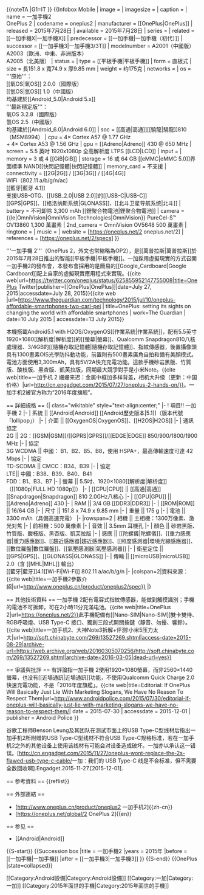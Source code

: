 {{noteTA
|G1=IT
}}
{{Infobox Mobile
| image        = 
| imagesize    =
| caption      =
| name         = 一加手機2<br />OnePlus 2
| codename     = oneplus2
| manufacturer = [[OnePlus|OnePlus]]
| released     = 2015年7月28日
| available    = 2015年7月28日
| series       =
| related      = [[一加手機X|一加手機X]]
| predecessor  = [[一加手機|一加手機（初代）]]
| successor    = [[一加手機3|一加手機3/3T]]
| modelnumber  = A2001（中國版）<br />A2003（歐洲、中東、非洲版本）<br />A2005（北美版）
| status       = 
| type         = [[平板手機|平板手機]]
| form         = 直板式
| size         = 長151.8 x 寬74.9 x 厚9.85 mm
| weight       = 约175克
| networks     =
| os           = '''原始'''：<br />[[氧OS|氧OS]] 2.0.0（國際版）<br />[[氫OS|氫OS]] 1.0（中國版）<br />均基建於[[Android_5.0|Android 5.x]]<br />'''最新穩定版'''：<br />氧OS 3.2.8（國際版）<br />氫OS 2.5（中國版）<br />均基建於[[Android_6.0|Android 6.0]]
| soc          = [[高通|高通]][[驍龍|驍龍]]810（MSM8994）
| cpu          = 4× Cortex A57 @ 1.77 GHz<br />+ 4× Cortex A53 @ 1.56 GHz
| gpu          = [[Adreno|Adreno]] 430 @ 650 MHz
| screen       = 5.5 英吋 1920x1080p 全高解析度 LTPS [[LCD|LCD]]
| input        = 
| memory       = 3 或 4 [[GiB|GiB]]
| storage      = 16 或 64 GB [[eMMC|eMMC 5.0]]界面標準 NAND[[快閃記憶體|快閃記憶體]]
| memory_card  = 不支援
| connectivity = [[2G|2G]] / [[3G|3G]] / [[4G|4G]]<br />WiFi（802.11 a/b/g/n/ac）<br />[[藍牙|藍牙 4.1]]<br />支援USB-OTG、[[USB_2.0|USB 2.0]]的[[USB-C|USB-C]]<br />[[GPS|GPS]]、[[格洛纳斯系统|GLONASS]]、[[北斗卫星导航系统|北斗]]
| battery      = 不可卸除 3,300 mAh [[鋰聚合物電池|鋰聚合物電池]]
| camera       = {{le|OmniVision|OmniVision Technologies|OmniVision}} PureCel-S™ OV13860 1,300 萬畫素
| 2nd_camera   = OmniVision OV5648 500 萬畫素
| ringtone     =
| music        =
| website      = [https://oneplus.net/2 oneplus.net/2]
| references   = [https://oneplus.net/2/specs]
}}

'''一加手機 2'''（OnePlus 2，外文也常縮略為OP2），是[[萬普拉斯|萬普拉斯]]於2015年7月28日推出的智能[[平板手機|平板手機]]。一加採用虛擬現實的方式召開一加手機2的發布會，本發布會採用的是簡易的[[Google_Cardboard|Google Cardboard]]配上自家的虛擬現實應用程式來實現。<ref name="OnePlus 2 initial sales">{{cite web|url=https://twitter.com/oneplus/status/625855952147755008|title=OnePlus Twitter|publisher=[[OnePlus|OnePlus]]|date=July 27, 2015|accessdate=July 28, 2015}}</ref><ref name="phone-arena-announcement">{{cite web |url=https://www.theguardian.com/technology/2015/jul/10/oneplus-affordable-smartphones-two-carl-pei | title=OnePlus: setting its sights on changing the world with affordable smartphones  | work=The Guardian | date=10 July 2015 | accessdate=13 July 2015}}</ref>

本機搭載Android5.1 with H2OS/OxygenOS[[作業系統|作業系統]]，配有5.5英寸1920×1080[[解析度|解析度]]的[[螢幕|螢幕]]、Qualcomm Snapdragon810八核處理器、3/4GB的[[隨機存取記憶體|隨機存取記憶體]]、指紋傳感器，後置攝像頭具有1300畫素OIS光學防抖動功能，前置則有500畫素廣角自拍和備有美顏模式。電池方面使用3,300mAh，具有5V/2A快充充電功能。這款手機砂岩黑版、竹質版、酸枝版、黑杏版、凱芙拉版，同期最大競爭對手是小米Note。<ref>{{cite web|title=一加手机 2 姗姗来迟：金属中框加多样背盖，相机大升级（更新：中国价格）|url=http://cn.engadget.com/2015/07/27/oneplus-2-hands-on/}}</ref>。一加手机2被官方称为“2016年度旗舰”。

== 詳細規格 ==
{| class="wikitable" style="text-align:center;"
|-
! 項目!!
一加手機 2
|-
| 系統 || [[Android|Android]] [[Android歷史版本|5.1]]（版本代號「lollipop」）
|-
| 介面 || [[OxygenOS|OxygenOS]]、[[H2OS|H2OS]]
|-
| 通訊協定<br>2G || 2G：[[GSM|GSM]]/[[GPRS|GPRS]]/[[EDGE|EDGE]] 850/900/1800/1900 MHz
|-
| 協定<br>3G WCDMA || 中國： B1、B2、B5、B8，使用 HSPA+，最高傳輸速度可達 42 Mbps
|-
| 協定<br>TD-SCDMA || CMCC：B34、B39
|-
| 協定<br>LTE|| 中國：B38、B39、B40、B41<br>FDD：B1、B3、B7
|-
| 螢幕 || 5.5吋、1920×1080[[解析度|解析度]]（[[1080p|FULL HD 1080p]]）
|-
| [[CPU|CPU]] || [[高通|高通]] [[Snapdragon|Snapdragon]] 810 2.0GHz八核心
|-
| [[GPU|GPU]] || [[Adreno|Adreno]] 430
|-
| RAM || 3/4 GB [[DDR3|DDR3]]
|-
| [[ROM|ROM]] || 16/64 GB
|-
| 尺寸 || 151.8 x 74.9 x 9.85 mm
|-
| 重量 || 175 g
|-
| 電池 || 3300 mAh（具備高速充電）
|-
|rowspan=2 | 相機 || 主相機：1300万像素、激光对焦
|-
| 前相機：500 萬像素
|-
| 音效 || 3.5mm 耳機孔
|-
| 顏色 || 砂岩黑版、竹質版、酸枝版、黑杏版、凱芙拉版
|-
| 感應 || [[陀螺儀|陀螺儀]]、[[重力感應器|重力感應器]]、[[趨近感應器|趨近感應器]]、[[照度感測器|環境光線感應器]]、[[數位羅盤|數位羅盤]]、[[氣壓感測器|氣壓感測器]]
|-
| 衛星定位 || [[GPS|GPS]]、[[GLONASS|GLONASS]]
|-
| 傳輸 || [[microUSB|microUSB]] 2.0（含 [[MHL|MHL]] 輸出）<br />[[藍牙|藍牙]]4.1[[Wi-Fi|Wi-Fi]] 802.11 a/ac/b/g/n
|-
|colspan=2|資料來源：<ref>{{cite web|title=一加手機2參數介紹|url=http://www.oneplus.cn/product/oneplus2/spec}}</ref>
|}

== 其他技術資料 ==
一加手機 2配有電容式指紋傳感器，能做到觸摸識別；手機的電池不可拆卸，可在2小時11分充滿电池。<ref>{{cite web|title=OnePlus 2|url=https://oneplus.net/2}}</ref>此手機配備有[[Nano-SIM|Nano-SIM]]雙卡雙待、RGB呼吸燈、USB Type-C 接口、獨創三段式開關按鍵（靜音、勿擾、響鈴）。<ref>{{cite web|title=一加手机2、大神Note3拆解+评测!小米5压力太大|url=http://soft.chinabyte.com/269/13527269.shtml|access-date=2015-08-29|archive-url=https://web.archive.org/web/20160305070256/http://soft.chinabyte.com/269/13527269.shtml|archive-date=2016-03-05|dead-url=yes}}</ref>

== 爭議與批評 ==
有評論指一加手機 2使用1920×1080螢幕，而非2560×1440螢幕，也没有[[近場通訊|近場通訊]]功能，不使用Qualcomm Quick Charge 2.0快速充電功能，不是「2016年度旗艦」。<ref>{{cite web|title=Editorial: If OnePlus Will Basically Just Lie With Marketing Slogans, We Have No Reason To Respect Them|url=http://www.androidpolice.com/2015/07/30/editorial-if-oneplus-will-basically-just-lie-with-marketing-slogans-we-have-no-reason-to-respect-them/| date = 2015-07-30 | accessdate = 2015-12-01 | publisher = Android Police }}</ref>

谷歌工程师Benson Leung及其团队在测试市面上的USB Type-C型线材后指出一加手机2所附赠的USB Type-C型线材不符合USB Type-C规格标准，若在一加手机2之外的其他设备上使用该线材有可能会对设备造成破坏。一加亦以承认这一错误。<ref>[http://cn.engadget.com/2015/11/27/oneplus-wont-replace-the-2s-flawed-usb-type-c-cable/ ​一加：我们的 USB Type-C 线是不合标准，但不需要全数回收啊].Engadget.2015-11-27.[2015-12-01].</ref>

== 参考資料 ==
{{reflist}}

== 外部連結 ==
* [http://www.oneplus.cn/product/oneplus2 一加手机2]{{zh-cn}}
* [https://oneplus.net/global/2 OnePlus 2]{{en}}

== 参见 ==
* [[Android|Android]]

{{S-start}}
{{Succession box
|title  = 一加手機2
|years  = 2015年
|before = [[一加手機|一加手機]]
|after  = [[一加手機3|一加手機3]]
}}
{{S-end}}
{{OnePlus |state=collapsed}}

[[Category:Android設備|Category:Android設備]]
[[Category:一加|Category:一加]]
[[Category:2015年面世的手機|Category:2015年面世的手機]]
